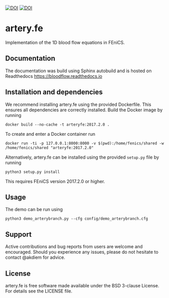 [![DOI](https://zenodo.org/badge/DOI/10.5281/zenodo.2383815.svg)](https://doi.org/10.5281/zenodo.2383815) [![DOI](http://joss.theoj.org/papers/10.21105/joss.01107/status.svg)](https://doi.org/10.21105/joss.01107)

# artery.fe

Implementation of the 1D blood flow equations in FEniCS.

## Documentation

The documentation was build using Sphinx autobuild and is hosted on Readthedocs https://bloodflow.readthedocs.io

## Installation and dependencies

We recommend installing artery.fe using the provided Dockerfile. This ensures all dependencies are correctly installed. Build the Docker image by running

`docker build --no-cache -t arteryfe:2017.2.0 .`

To create and enter a Docker container run

`docker run -ti -p 127.0.0.1:8000:8000 -v $(pwd):/home/fenics/shared -w /home/fenics/shared "arteryfe:2017.2.0"`

Alternatively, artery.fe can be installed using the provided ``setup.py`` file by running

`python3 setup.py install`

This requires FEniCS version 2017.2.0 or higher.

## Usage

The demo can be run using

`python3 demo_arterybranch.py --cfg config/demo_arterybranch.cfg`

## Support

Active contributions and bug reports from users are welcome and encouraged. Should you experience any issues, please do not hesitate to contact @akdiem for advice.

## License

artery.fe is free software made available under the BSD 3-clause License. For details see the LICENSE file.
